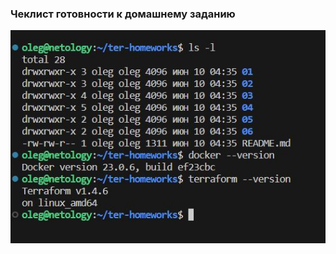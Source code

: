 ### Чеклист готовности к домашнему заданию
![Скриншот выполнения чек-листа](https://github.com/oleg-chumakov/devops-netology/blob/main/images/Check_list.JPG)

